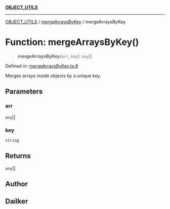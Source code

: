 [**OBJECT_UTILS**](../../README.md)

***

[OBJECT_UTILS](../../README.md) / [mergeArraysByKey](../README.md) / mergeArraysByKey

# Function: mergeArraysByKey()

> **mergeArraysByKey**(`arr`, `key`): `any`[]

Defined in: [mergeArraysByKey.ts:8](https://github.com/dailker/everyutil/blob/8aea75a123d1c8f9816646c45d1769cd1efa4eac/src/object/mergeArraysByKey.ts#L8)

Merges arrays inside objects by a unique key.

## Parameters

### arr

`any`[]

### key

`string`

## Returns

`any`[]

## Author

## Dailker
